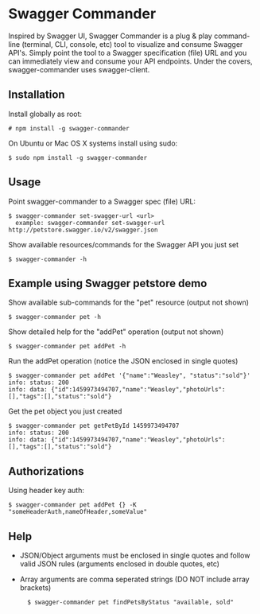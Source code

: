 # Swagger Commander

Inspired by Swagger UI, Swagger Commander is a plug & play command-line (terminal, CLI, console, etc) tool to visualize and consume Swagger API's. Simply point the tool to a Swagger specification (file) URL and you can immediately view and consume your API endpoints.  Under the covers, swagger-commander uses swagger-client.

## Installation

Install globally as root:

    # npm install -g swagger-commander

On Ubuntu or Mac OS X systems install using sudo:

    $ sudo npm install -g swagger-commander

## Usage

Point swagger-commander to a Swagger spec (file) URL:

    $ swagger-commander set-swagger-url <url>
      example: swagger-commander set-swagger-url http://petstore.swagger.io/v2/swagger.json

Show available resources/commands for the Swagger API you just set

    $ swagger-commander -h

## Example using Swagger petstore demo

Show available sub-commands for the "pet" resource (output not shown)

    $ swagger-commander pet -h

Show detailed help for the "addPet" operation (output not shown)  

    $ swagger-commander pet addPet -h

Run the addPet operation (notice the JSON enclosed in single quotes)

    $ swagger-commander pet addPet '{"name":"Weasley", "status":"sold"}'
    info: status: 200
    info: data: {"id":1459973494707,"name":"Weasley","photoUrls":[],"tags":[],"status":"sold"}

Get the pet object you just created

    $ swagger-commander pet getPetById 1459973494707
    info: status: 200
    info: data: {"id":1459973494707,"name":"Weasley","photoUrls":[],"tags":[],"status":"sold"}

## Authorizations

Using header key auth:

    $ swagger-commander pet addPet {} -K "someHeaderAuth,nameOfHeader,someValue" 

## Help

* JSON/Object arguments must be enclosed in single quotes and follow valid JSON rules (arguments enclosed in double quotes, etc)
* Array arguments are comma seperated strings (DO NOT include array brackets)

        $ swagger-commander pet findPetsByStatus "available, sold"
